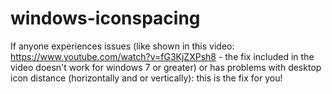 # windows-iconspacing
If anyone experiences issues (like shown in this video: https://www.youtube.com/watch?v=fG3KjZXPsh8 - the fix included in the video doesn't work for windows 7 or greater) or has problems with desktop icon distance (horizontally and or vertically): this is the fix for you!
